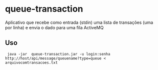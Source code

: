 # queue-transaction

Aplicativo que recebe como entrada (stdin) uma lista de transações (uma por linha) e envia o dado para uma fila ActiveMQ

## Uso

```
 java -jar  queue-transaction.jar -u login:senha http://host/api/message/queuename?type=queue < arquivocomtransacoes.txt
```